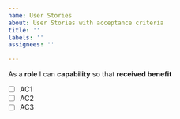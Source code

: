 ```yaml
---
name: User Stories
about: User Stories with acceptance criteria
title: ''
labels: ''
assignees: ''

---
```


As a **role** I can **capability** so that **received benefit**

- [ ] AC1
- [ ] AC2
- [ ] AC3
